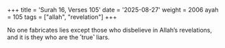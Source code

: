 +++
title = 'Surah 16, Verses 105'
date = '2025-08-27'
weight = 2006
ayah = 105
tags = ["allah", "revelation"]
+++

No one fabricates lies except those who disbelieve in Allah’s revelations, and it is they who are the ˹true˺ liars.